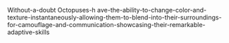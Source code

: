 Without-a-doubt Octopuses-h ave-the-ability-to-change-color-and-texture-instantaneously-allowing-them-to-blend-into-their-surroundings-for-camouflage-and-communication-showcasing-their-remarkable-adaptive-skills